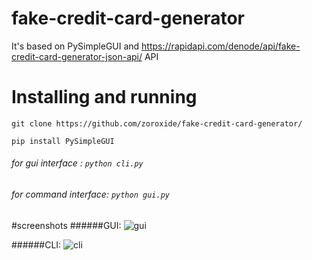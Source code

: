 # fake-credit-card-generator

It's based on PySimpleGUI and https://rapidapi.com/denode/api/fake-credit-card-generator-json-api/ API

# Installing and running
`git clone https://github.com/zoroxide/fake-credit-card-generator/`

`pip install PySimpleGUI`

###### for gui interface : `python cli.py` 
###### for command interface: `python gui.py`
#screenshots
######GUI: 
![gui](https://github.com/zoroxide/fake-credit-card-generator/blob/main/img/Screenshot%202023-09-02%20043538.png "gui")

######CLI: 
![cli](https://github.com/zoroxide/fake-credit-card-generator/blob/main/img/Screenshot%202023-09-02%20042948.png "cli")


